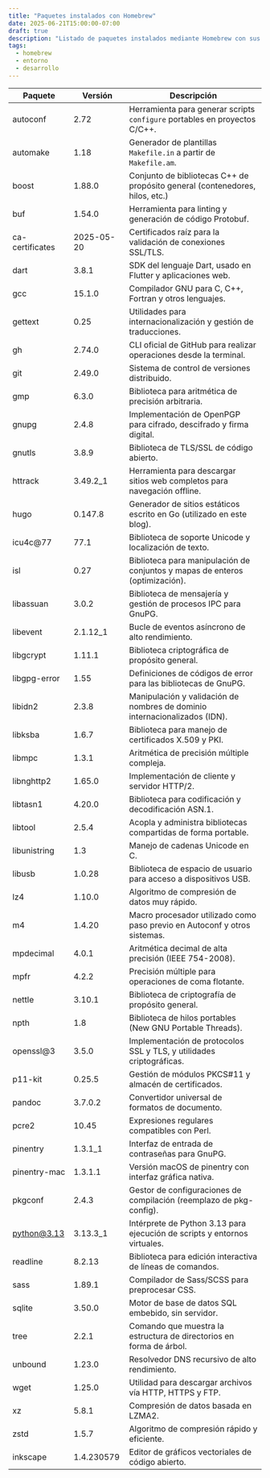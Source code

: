 ```yaml
---
title: "Paquetes instalados con Homebrew"
date: 2025-06-21T15:00:00-07:00
draft: true
description: "Listado de paquetes instalados mediante Homebrew con sus versiones y una breve descripción de cada uno."
tags:
  - homebrew
  - entorno
  - desarrollo
---
```


| Paquete          | Versión     | Descripción                                                                 |
|------------------|-------------|-----------------------------------------------------------------------------|
| autoconf         | 2.72        | Herramienta para generar scripts `configure` portables en proyectos C/C++.  |
| automake         | 1.18        | Generador de plantillas `Makefile.in` a partir de `Makefile.am`.             |
| boost            | 1.88.0      | Conjunto de bibliotecas C++ de propósito general (contenedores, hilos, etc.)|
| buf              | 1.54.0      | Herramienta para linting y generación de código Protobuf.                    |
| ca-certificates  | 2025-05-20  | Certificados raíz para la validación de conexiones SSL/TLS.                  |
| dart             | 3.8.1       | SDK del lenguaje Dart, usado en Flutter y aplicaciones web.                  |
| gcc              | 15.1.0      | Compilador GNU para C, C++, Fortran y otros lenguajes.                       |
| gettext          | 0.25        | Utilidades para internacionalización y gestión de traducciones.              |
| gh               | 2.74.0      | CLI oficial de GitHub para realizar operaciones desde la terminal.           |
| git              | 2.49.0      | Sistema de control de versiones distribuido.                                 |
| gmp              | 6.3.0       | Biblioteca para aritmética de precisión arbitraria.                          |
| gnupg            | 2.4.8       | Implementación de OpenPGP para cifrado, descifrado y firma digital.          |
| gnutls           | 3.8.9       | Biblioteca de TLS/SSL de código abierto.                                     |
| httrack          | 3.49.2_1    | Herramienta para descargar sitios web completos para navegación offline.     |
| hugo             | 0.147.8     | Generador de sitios estáticos escrito en Go (utilizado en este blog).        |
| icu4c@77         | 77.1        | Biblioteca de soporte Unicode y localización de texto.                       |
| isl              | 0.27        | Biblioteca para manipulación de conjuntos y mapas de enteros (optimización).|
| libassuan        | 3.0.2       | Biblioteca de mensajería y gestión de procesos IPC para GnuPG.               |
| libevent         | 2.1.12_1    | Bucle de eventos asíncrono de alto rendimiento.                              |
| libgcrypt        | 1.11.1      | Biblioteca criptográfica de propósito general.                                |
| libgpg-error     | 1.55        | Definiciones de códigos de error para las bibliotecas de GnuPG.              |
| libidn2          | 2.3.8       | Manipulación y validación de nombres de dominio internacionalizados (IDN).   |
| libksba          | 1.6.7       | Biblioteca para manejo de certificados X.509 y PKI.                         |
| libmpc           | 1.3.1       | Aritmética de precisión múltiple compleja.                                   |
| libnghttp2       | 1.65.0      | Implementación de cliente y servidor HTTP/2.                                 |
| libtasn1         | 4.20.0      | Biblioteca para codificación y decodificación ASN.1.                         |
| libtool          | 2.5.4       | Acopla y administra bibliotecas compartidas de forma portable.                |
| libunistring     | 1.3         | Manejo de cadenas Unicode en C.                                              |
| libusb           | 1.0.28      | Biblioteca de espacio de usuario para acceso a dispositivos USB.             |
| lz4              | 1.10.0      | Algoritmo de compresión de datos muy rápido.                                 |
| m4               | 1.4.20      | Macro procesador utilizado como paso previo en Autoconf y otros sistemas.     |
| mpdecimal        | 4.0.1       | Aritmética decimal de alta precisión (IEEE 754-2008).                        |
| mpfr             | 4.2.2       | Precisión múltiple para operaciones de coma flotante.                        |
| nettle           | 3.10.1      | Biblioteca de criptografía de propósito general.                              |
| npth             | 1.8         | Biblioteca de hilos portables (New GNU Portable Threads).                    |
| openssl@3        | 3.5.0       | Implementación de protocolos SSL y TLS, y utilidades criptográficas.         |
| p11-kit          | 0.25.5      | Gestión de módulos PKCS#11 y almacén de certificados.                        |
| pandoc           | 3.7.0.2     | Convertidor universal de formatos de documento.                              |
| pcre2            | 10.45       | Expresiones regulares compatibles con Perl.                                   |
| pinentry         | 1.3.1_1     | Interfaz de entrada de contraseñas para GnuPG.                                |
| pinentry-mac     | 1.3.1.1     | Versión macOS de pinentry con interfaz gráfica nativa.                       |
| pkgconf          | 2.4.3       | Gestor de configuraciones de compilación (reemplazo de pkg-config).           |
| python@3.13      | 3.13.3_1    | Intérprete de Python 3.13 para ejecución de scripts y entornos virtuales.     |
| readline         | 8.2.13      | Biblioteca para edición interactiva de líneas de comandos.                   |
| sass             | 1.89.1      | Compilador de Sass/SCSS para preprocesar CSS.                                 |
| sqlite           | 3.50.0      | Motor de base de datos SQL embebido, sin servidor.                            |
| tree             | 2.2.1       | Comando que muestra la estructura de directorios en forma de árbol.           |
| unbound          | 1.23.0      | Resolvedor DNS recursivo de alto rendimiento.                                 |
| wget             | 1.25.0      | Utilidad para descargar archivos vía HTTP, HTTPS y FTP.                       |
| xz               | 5.8.1       | Compresión de datos basada en LZMA2.                                          |
| zstd             | 1.5.7       | Algoritmo de compresión rápido y eficiente.                                   |
| inkscape         | 1.4.230579  | Editor de gráficos vectoriales de código abierto.                             |
